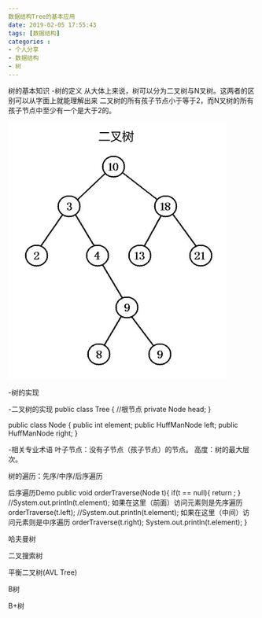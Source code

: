 ```yaml
---
数据结构Tree的基本应用
date: 2019-02-05 17:55:43
tags: [数据结构]
categories :
- 个人分享
- 数据结构
- 树
---
```




树的基本知识
-树的定义
从大体上来说，树可以分为二叉树与N叉树。这两者的区别可以从字面上就能理解出来
二叉树的所有孩子节点小于等于2，而N叉树的所有孩子节点中至少有一个是大于2的。

![](数据结构Tree以及基本应用\二叉树.png)

-树的实现

-二叉树的实现
public class Tree {
    //根节点
    private Node head;
}

public class Node {
    public int element;
    public HuffManNode left;
    public HuffManNode right;
}



-相关专业术语
叶子节点：没有子节点（孩子节点）的节点。
高度：树的最大层次。



树的遍历：先序/中序/后序遍历

后序遍历Demo
public void orderTraverse(Node t){
    if(t == null){
        return ;
    }
    //System.out.println(t.element); 如果在这里（前面）访问元素则是先序遍历
    orderTraverse(t.left);
    //System.out.println(t.element); 如果在这里（中间）访问元素则是中序遍历
    orderTraverse(t.right);
    System.out.println(t.element);
}

哈夫曼树


二叉搜索树

平衡二叉树(AVL Tree)

B树

B+树
